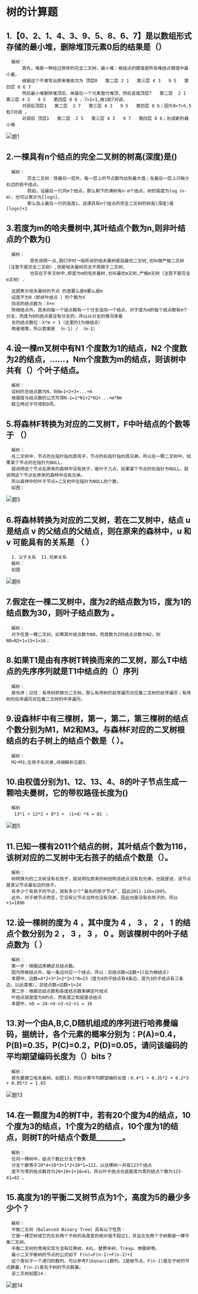 #   树的计算题

##   1.【0、2、1、4、3、9、5、8、6、7】是以数组形式存储的最小堆，删除堆顶元素0后的结果是（）
      解析：
          首先，堆是一种经过排序的完全二叉树，最小堆：根结点的键值是所有堆结点键值中最小者。
          根据这个不难写出原来堆依次为 顶层0   第二层 2 1   第三层 4 3   9 5   第四层 8 6 7      
          然后最小堆删除堆顶后，用最后一个元素暂代堆顶，然后变成顶层7   第二层  2 1   第三层 4 3   9 5   第四层 8 6 ，7>2>1,故1和7对调，
          对调后顶层1   第二层  2 7   第三层 4 3   9 5   第四层 8 6；因为9>7>5,5和7对调 ，
          对调后 顶层1   第二层  2 5   第三层 4 3   9 7   第四层 8 6；形成新的最小堆 
![题1](https://raw.githubusercontent.com/WANGYUNING88/hello/master/6041628_1491210652875_DAB4FA1405303727F0D956811E3C963D.jpg)

##    2.一棵具有n个结点的完全二叉树的树高(深度)是()
      解析：
            完全二叉树：除最后一层外，每一层上的节点数均达到最大值；在最后一层上只缺少右边的若干结点。
            假如，设最后一行共m个结点，那么剩下的满树有n-m个结点，树的高度为log（n-m），也可以表示为[logn]，
            那么加上最后一行的高度1，这课具有n个结点的完全二叉树的树高(深度)是[logn]+1

##    3.若度为m的哈夫曼树中,其叶结点个数为n,则非叶结点的个数为()
      解析：
             首先说明一点,我们平时一般所说的哈夫曼树是指最优二叉树,也叫做严格二叉树（注意不是完全二叉树）,但是哈夫曼树完全不局限于二叉树,
             也存在于多叉树中,即度为m的哈夫曼树,也叫最优m叉树,严格m叉树（注意不是完全m叉树）.

      这题表示哈夫曼树的节点 的度要么是0要么是m
      设度不为0（即非叶结点 ）的个数为X
      则总的结点数为：X+n
      除根结点外，其余的每一个结点都有一个分支连向一个结点，对于度为m的每个结点都有m个分支，而度为0的结点是没有分支的，所以从分支的情况来看
      总的结点数位：X*m + 1（这里的1为根结点）
      两者相等，所以答案是 （n-1) / （m-1）
      
##    4.设一棵m叉树中有N1 个度数为1的结点，N2 个度数为2的结点，……，Nm个度数为m的结点，则该树中共有（）个叶子结点。
      解析：        
      设树的总结点数为N，则N=1+2+3+...+m
      根据度与结点数的公式可得N-1=1*N1+2*N2+...+m*Nm
      联立两式子可得到D项。

##    5.将森林F转换为对应的二叉树T，F中叶结点的个数等于 （）
      解析：
      在二叉树中，节点的左指针指向其孩子，节点的右指针指向其兄弟。所以在一颗二叉树中，如果某个节点的左指针为NULL，
      就说明这个节点在原来的森林中没有孩子，是叶子几点，如果某个节点的右指针为NULL，就说明这个节点在原来的森林中没有兄弟。
      所以森林中的叶子节点=二叉树中左指针为NULL的个数，
      如图：
 ![题5](https://raw.githubusercontent.com/WANGYUNING88/hello/master/%E9%A2%982.png)
 
 ##   6.将森林转换为对应的二叉树，若在二叉树中，结点 u 是结点 v 的父结点的父结点，则在原来的森林中，u 和 v 可能具有的关系是 （         ）
      I．父子关系  II.兄弟关系 
      解析：
      如图
  ![题6](https://raw.githubusercontent.com/WANGYUNING88/hello/master/%E9%A2%983.jpg)     
  
 ##   7.假定在一棵二叉树中，度为2的结点数为15，度为1的结点数为30，则叶子结点数为 。 
      解析：
      对于任意一棵二叉树，如果其叶结点数为N0，而度数为2的结点总数为N2，则N0=N2+1=15+1=16；
      
  ##  8.如果T1是由有序树T转换而来的二叉树，那么T中结点的先序序列就是T1中结点的（）序列
      解析：
      是先序；记住：有序树转换为二叉树，那么有序树的前序遍历对应着二叉树的前序遍历；有序树的后序遍历对应着二叉树的中序遍历。 
      
  ##  9.设森林F中有三棵树，第一，第二，第三棵树的结点个数分别为M1，M2和M3。与森林F对应的二叉树根结点的右子树上的结点个数是（ ）。
      解析：
      M2+M3;左孩子右兄弟,详细解析见题5.
      
  ##  10.由权值分别为1、12、13、4、8的叶子节点生成一颗哈夫曼树，它的带权路径长度为()
      解析
       13*1 + 12*2 + 8*3 + （1+4）*4 = 81 ；
  ![题5](https://github.com/WANGYUNING88/hello/blob/master/%E9%A2%9810.png)
  
  ##  11.已知一棵有2011个结点的树，其叶结点个数为116，该树对应的二叉树中无右孩子的结点个数是（）。 
      解析：
      树转换为的二叉树没有右孩子，就说明在原来的树结构该结点没有右兄弟，也就是说，该节点是其父节点最右边的孩子。 
      有多少个有孩子的节点，就有多少个“最右的孩子节点”，因此2011-116=1895。 
      此外，对于根节点而言，它没有父节点当然也没有兄弟，因此也是没有右孩子的。所以+1=1896

##    12.设一棵树的度为 4 ，其中度为 4 ， 3 ， 2 ， 1 的结点个数分别为 2 ， 3 ， 3 ， 0 。则该棵树中的叶子结点数为（ ）
      解析：
      第一步：根据边来确定总结点数。
      因为除根结点外，每一条边对应一个结点，所以：总结点数=边数+1(此为根结点)
      本题中，边数=4*2+3*3+2*3+1*0=23（度为4的子结点有4条边，度为3的子结点有三条边，以此类推），总结点数=边数+1=24
      第二步：根据总结点数和各度结点数来确定叶结点
      叶结点就是度为0的点，而各度之和就是总结点
      本题中，n0 = 24-n4-n3-n2-n1 = 16
      
##    13.对一个由A,B,C,D随机组成的序列进行哈弗曼编码，据统计，各个元素的概率分别为：P(A)=0.4，P(B)=0.35，P(C)=0.2，P(D)=0.05，请问该编码的平均期望编码长度为（）bits？
      解析：
      首先要建立哈夫曼树，如图13，然后计算平均期望编码长度：0.4*1 + 0.35*2 + 0.2*3 + 0.05*3 = 1.85 
  ![题13](https://github.com/WANGYUNING88/hello/blob/master/%E9%A2%9813.png)
  
##    14.在一颗度为4的树T中，若有20个度为4的结点，10个度为3的结点，1个度为2的结点，10个度为1的结点，则树T的叶结点个数是_______。
      解析：
      任何一棵树中，结点个数比分支个数多
      分支个数等于20*4+10*3+1*2+10*1=122，以这棵树一共有123个结点
      度不为零的结点数目为20+10+1+10=41，所以叶子结点也就是度为零的结点个数为123-41=82 。
      
##    15.高度为1的平衡二叉树节点为1个，高度为5的最少多少个？
      解析：
      平衡二叉树（Balanced Binary Tree）具有以下性质：
      它是一棵空树或它的左右两个子树的高度差的绝对值不超过1，并且左右两个子树都是一棵平衡二叉树。
      平衡二叉树的常用实现方法有红黑树、AVL、替罪羊树、Treap、伸展树等。 
      最小二叉平衡树的节点的公式如下 F(n)=F(n-1)+F(n-2)+1 
      这个类似于一个递归的数列，可以参考Fibonacci数列，1是根节点，F(n-1)是左子树的节点数量，F(n-2)是右子树的节点数量。
      该二叉树如图14：
 ![题14](https://github.com/WANGYUNING88/hello/blob/master/%E9%A2%9814.png)
  

      

